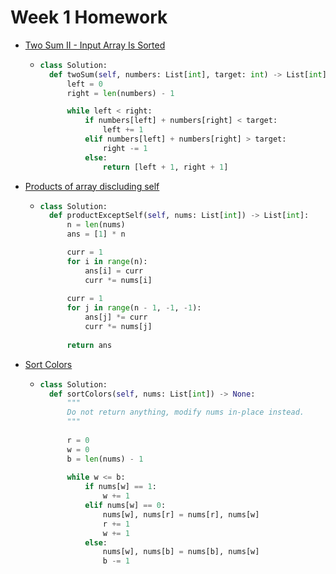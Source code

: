 # Week 1 Homework

- [Two Sum II - Input Array Is Sorted](https://leetcode.com/problems/two-sum-ii-input-array-is-sorted/description/)
  - ```py
    class Solution:
      def twoSum(self, numbers: List[int], target: int) -> List[int]:
          left = 0
          right = len(numbers) - 1
  
          while left < right:
              if numbers[left] + numbers[right] < target:
                  left += 1
              elif numbers[left] + numbers[right] > target:
                  right -= 1
              else:
                  return [left + 1, right + 1]
    ```
- [Products of array discluding self](https://leetcode.com/problems/product-of-array-except-self/description/)
  - ```py
    class Solution:
      def productExceptSelf(self, nums: List[int]) -> List[int]:
          n = len(nums)
          ans = [1] * n
  
          curr = 1
          for i in range(n):
              ans[i] = curr
              curr *= nums[i]
          
          curr = 1
          for j in range(n - 1, -1, -1):
              ans[j] *= curr
              curr *= nums[j]
          
          return ans
    ```
- [Sort Colors](https://leetcode.com/problems/sort-colors/description/)
  - ```py
    class Solution:
      def sortColors(self, nums: List[int]) -> None:
          """
          Do not return anything, modify nums in-place instead.
          """
          
          r = 0
          w = 0
          b = len(nums) - 1
          
          while w <= b:
              if nums[w] == 1:
                  w += 1
              elif nums[w] == 0:
                  nums[w], nums[r] = nums[r], nums[w]
                  r += 1
                  w += 1
              else:
                  nums[w], nums[b] = nums[b], nums[w]
                  b -= 1
    ```
